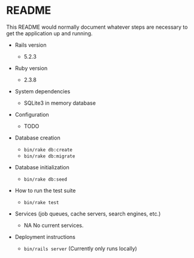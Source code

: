 # README

This README would normally document whatever steps are necessary to get the
application up and running.

* Rails version
    - 5.2.3

* Ruby version
    - 2.3.8

* System dependencies
    - SQLite3 in memory database

* Configuration
    - TODO

* Database creation
    - `bin/rake db:create`
    - `bin/rake db:migrate`

* Database initialization
    - `bin/rake db:seed`

* How to run the test suite
    - `bin/rake test`

* Services (job queues, cache servers, search engines, etc.)
    - NA No current services. 

* Deployment instructions
    - `bin/rails server` (Currently only runs locally)
